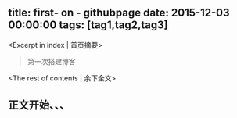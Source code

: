 title: first- on - githubpage
date: 2015-12-03 00:00:00
tags: [tag1,tag2,tag3]
---
<Excerpt in index | 首页摘要> 
> 第一次搭建博客

<!-- more -->
<The rest of contents | 余下全文>

## 正文开始、、、
